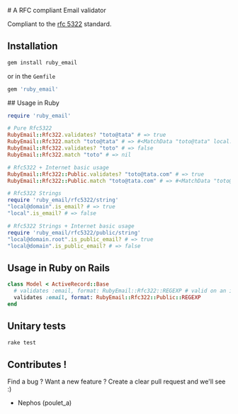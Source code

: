# A RFC compliant Email validator

Compliant to the [rfc 5322](http://www.ietf.org/rfc/rfc5322.txt) standard.

## Installation

```sh
gem install ruby_email
```

or in the ``Gemfile``

```ruby
gem 'ruby_email'
```


## Usage in Ruby

```ruby
require 'ruby_email'

# Pure Rfc5322
RubyEmail::Rfc322.validates? "toto@tata" # => true
RubyEmail::Rfc322.match "toto@tata" # => #<MatchData "toto@tata" local:"toto" domain:"tata">
RubyEmail::Rfc322.validates? "toto" # => false
RubyEmail::Rfc322.match "toto" # => nil

# Rfc5322 + Internet basic usage
RubyEmail::Rfc322::Public.validates? "toto@tata.com" # => true
RubyEmail::Rfc322::Public.match "toto@tata.com" # => #<MatchData "toto@tata" local:"toto" domain:"tata.com">

# Rfc5322 Strings
require 'ruby_email/rfc5322/string'
"local@domain".is_email? # => true
"local".is_email? # => false

# Rfc5322 Strings + Internet basic usage
require 'ruby_email/rfc5322/public/string'
"local@domain.root".is_public_email? # => true
"local@domain".is_public_email? # => false

```


## Usage in Ruby on Rails

```ruby
class Model < ActiveRecord::Base
  # validates :email, format: RubyEmail::Rfc322::REGEXP # valid on an intranet ...
  validates :email, format: RubyEmail::Rfc322::Public::REGEXP
end
```


## Unitary tests

```sh
rake test
```


## Contributes !

Find a bug ? Want a new feature ?
Create a clear pull request and we'll see :)

- Nephos (poulet_a)
